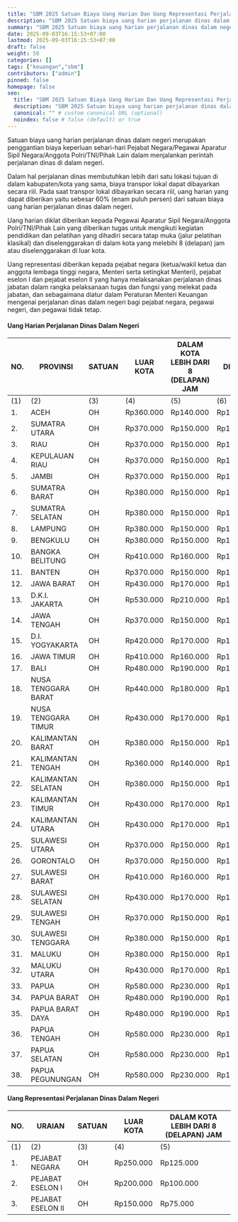 ```yaml
---
title: "SBM 2025 Satuan Biaya Uang Harian Dan Uang Representasi Perjalanan Dinas Dalam Negeri"
description: "SBM 2025 Satuan biaya uang harian perjalanan dinas dalam negeri merupakan penggantian biaya keperluan sehari-hari Pejabat Negara/Pegawai Aparatur Sipil Negara/Anggota Polri/TNI/Pihak Lain dalam menjalankan perintah perjalanan dinas di dalam negeri."
summary: "SBM 2025 Satuan biaya uang harian perjalanan dinas dalam negeri merupakan penggantian biaya keperluan sehari-hari Pejabat Negara/Pegawai Aparatur Sipil Negara/Anggota Polri/TNI/Pihak Lain dalam menjalankan perintah perjalanan dinas di dalam negeri."
date: 2025-09-03T16:15:53+07:00
lastmod: 2025-09-03T16:15:53+07:00
draft: false
weight: 50
categories: []
tags: ["keuangan","sbm"]
contributors: ["admin"]
pinned: false
homepage: false
seo:
  title: "SBM 2025 Satuan Biaya Uang Harian Dan Uang Representasi Perjalanan Dinas Dalam Negeri" # custom title (optional)
  description: "SBM 2025 Satuan biaya uang harian perjalanan dinas dalam negeri merupakan penggantian biaya keperluan sehari-hari Pejabat Negara/Pegawai Aparatur Sipil Negara/Anggota Polri/TNI/Pihak Lain dalam menjalankan perintah perjalanan dinas di dalam negeri." # custom description (recommended)
  canonical: "" # custom canonical URL (optional)
  noindex: false # false (default) or true
---
```


Satuan biaya uang harian perjalanan dinas dalam negeri merupakan penggantian biaya keperluan sehari-hari Pejabat Negara/Pegawai Aparatur Sipil Negara/Anggota Polri/TNI/Pihak Lain dalam menjalankan perintah perjalanan dinas di dalam negeri.

Dalam hal perjalanan dinas membutuhkan lebih dari satu lokasi tujuan di dalam kabupaten/kota yang sama, biaya transpor lokal dapat dibayarkan secara riil. Pada saat transpor lokal dibayarkan secara riil, uang harian yang dapat diberikan yaitu sebesar 60% (enam puluh persen) dari satuan biaya uang harian perjalanan dinas dalam negeri.

Uang harian diklat diberikan kepada Pegawai Aparatur Sipil Negara/Anggota Polri/TNI/Pihak Lain yang diberikan tugas untuk mengikuti kegiatan pendidikan dan pelatihan yang dihadiri secara tatap muka (jalur pelatihan klasikal) dan diselenggarakan di dalam kota yang melebihi 8 (delapan) jam atau diselenggarakan di luar kota.

Uang representasi diberikan kepada pejabat negara (ketua/wakil ketua dan anggota lembaga tinggi negara, Menteri serta setingkat Menteri), pejabat eselon I dan pejabat eselon II yang hanya melaksanakan perjalanan dinas jabatan dalam rangka pelaksanaan tugas dan fungsi yang melekat pada jabatan, dan sebagaimana diatur dalam Peraturan Menteri Keuangan mengenai perjalanan dinas dalam negeri bagi pejabat negara, pegawai negeri, dan pegawai tidak tetap.

#### Uang Harian Perjalanan Dinas Dalam Negeri

| NO. | PROVINSI            | SATUAN | LUAR KOTA | DALAM KOTA LEBIH DARI 8 (DELAPAN) JAM | DIKLAT    |
| --- | ------------------- | ------ | --------- | ------------------------------------- | --------- |
| (1) | (2)                 | (3)    | (4)       | (5)                                   | (6)       |
| 1.  | ACEH                | OH     | Rp360.000 | Rp140.000                             | Rp110.000 |
| 2.  | SUMATRA UTARA       | OH     | Rp370.000 | Rp150.000                             | Rp110.000 |
| 3.  | RIAU                | OH     | Rp370.000 | Rp150.000                             | Rp110.000 |
| 4.  | KEPULAUAN RIAU      | OH     | Rp370.000 | Rp150.000                             | Rp110.000 |
| 5.  | JAMBI               | OH     | Rp370.000 | Rp150.000                             | Rp110.000 |
| 6.  | SUMATRA BARAT       | OH     | Rp380.000 | Rp150.000                             | Rp110.000 |
| 7.  | SUMATRA SELATAN     | OH     | Rp380.000 | Rp150.000                             | Rp110.000 |
| 8.  | LAMPUNG             | OH     | Rp380.000 | Rp150.000                             | Rp110.000 |
| 9.  | BENGKULU            | OH     | Rp380.000 | Rp150.000                             | Rp110.000 |
| 10. | BANGKA BELITUNG     | OH     | Rp410.000 | Rp160.000                             | Rp120.000 |
| 11. | BANTEN              | OH     | Rp370.000 | Rp150.000                             | Rp110.000 |
| 12. | JAWA BARAT          | OH     | Rp430.000 | Rp170.000                             | Rp130.000 |
| 13. | D.K.I. JAKARTA      | OH     | Rp530.000 | Rp210.000                             | Rp160.000 |
| 14. | JAWA TENGAH         | OH     | Rp370.000 | Rp150.000                             | Rp110.000 |
| 15. | D.I. YOGYAKARTA     | OH     | Rp420.000 | Rp170.000                             | Rp130.000 |
| 16. | JAWA TIMUR          | OH     | Rp410.000 | Rp160.000                             | Rp120.000 |
| 17. | BALI                | OH     | Rp480.000 | Rp190.000                             | Rp140.000 |
| 18. | NUSA TENGGARA BARAT | OH     | Rp440.000 | Rp180.000                             | Rp130.000 |
| 19. | NUSA TENGGARA TIMUR | OH     | Rp430.000 | Rp170.000                             | Rp130.000 |
| 20. | KALIMANTAN BARAT    | OH     | Rp380.000 | Rp150.000                             | Rp110.000 |
| 21. | KALIMANTAN TENGAH   | OH     | Rp360.000 | Rp140.000                             | Rp110.000 |
| 22. | KALIMANTAN SELATAN  | OH     | Rp380.000 | Rp150.000                             | Rp110.000 |
| 23. | KALIMANTAN TIMUR    | OH     | Rp430.000 | Rp170.000                             | Rp130.000 |
| 24. | KALIMANTAN UTARA    | OH     | Rp430.000 | Rp170.000                             | Rp130.000 |
| 25. | SULAWESI UTARA      | OH     | Rp370.000 | Rp150.000                             | Rp110.000 |
| 26. | GORONTALO           | OH     | Rp370.000 | Rp150.000                             | Rp110.000 |
| 27. | SULAWESI BARAT      | OH     | Rp410.000 | Rp160.000                             | Rp120.000 |
| 28. | SULAWESI SELATAN    | OH     | Rp430.000 | Rp170.000                             | Rp130.000 |
| 29. | SULAWESI TENGAH     | OH     | Rp370.000 | Rp150.000                             | Rp110.000 |
| 30. | SULAWESI TENGGARA   | OH     | Rp380.000 | Rp150.000                             | Rp110.000 |
| 31. | MALUKU              | OH     | Rp380.000 | Rp150.000                             | Rp110.000 |
| 32. | MALUKU UTARA        | OH     | Rp430.000 | Rp170.000                             | Rp130.000 |
| 33. | PAPUA               | OH     | Rp580.000 | Rp230.000                             | Rp170.000 |
| 34. | PAPUA BARAT         | OH     | Rp480.000 | Rp190.000                             | Rp140.000 |
| 35. | PAPUA BARAT DAYA    | OH     | Rp480.000 | Rp190.000                             | Rp140.000 |
| 36. | PAPUA TENGAH        | OH     | Rp580.000 | Rp230.000                             | Rp170.000 |
| 37. | PAPUA SELATAN       | OH     | Rp580.000 | Rp230.000                             | Rp170.000 |
| 38. | PAPUA PEGUNUNGAN    | OH     | Rp580.000 | Rp230.000                             | Rp170.000 |


#### Uang Representasi Perjalanan Dinas Dalam Negeri

| NO.  | URAIAN            | SATUAN | LUAR KOTA | DALAM KOTA LEBIH DARI 8 (DELAPAN) JAM |
| ---- | ----------------- | ------ | --------- | ------------------------------------- |
| (1)  | (2)               | (3)    | (4)       | (5)                                   |
| 1.   | PEJABAT NEGARA    | OH     | Rp250.000 | Rp125.000                             |
| 2.   | PEJABAT ESELON I  | OH     | Rp200.000 | Rp100.000                             |
| 3.   | PEJABAT ESELON II | OH     | Rp150.000 | Rp75.000                              |

